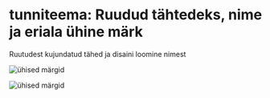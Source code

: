 # tunniteema: Ruudud tähtedeks, nime ja eriala ühine märk

 Ruutudest kujundatud tähed ja disaini loomine nimest

![ühised märgid](../images/mark1/nime_mark.png)

![ühised märgid](../images/mark1/eriala_mark.png)




